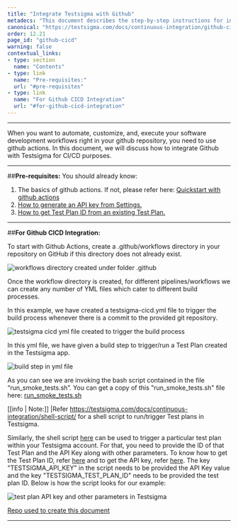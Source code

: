 ```yaml
---
title: "Integrate Testsigma with Github"
metadecs: "This document describes the step-by-step instructions for integrating Testsigma with Github "
canonical: "https://testsigma.com/docs/continuous-integration/github-cicd/"
order: 12.21
page_id: "github-cicd"
warning: false
contextual_links:
- type: section
  name: "Contents"
- type: link
  name: "Pre-requisites:"
  url: "#pre-requisites"
- type: link
  name: "For Github CICD Integration"
  url: "#for-github-cicd-integration"
---
```


---
When you want to automate, customize, and, execute your software development workflows right in your github repository, you need to use github actions. In this document, we will discuss how to integrate Github with Testsigma for CI/CD purposes.

---
##**Pre-requisites:**
You should already know:
 1. The basics of github actions. If not, please refer here: [Quickstart with github actions](https://docs.github.com/en/actions/quickstart)
 2. [How to generate an API key from Settings.](https://testsigma.com/docs/configuration/api-keys/)
 2. [How to get Test Plan ID from an existing Test Plan.](https://testsigma.com/docs/continuous-integration/get-test-plan-details/)

---
##**For Github CICD Integration:**

To start with Github Actions, create a .github/workflows directory in your repository on GitHub if this directory does not already exist.

![workflows directory created under folder .github](https://s3.amazonaws.com/static-docs.testsigma.com/new_images/continuous-integration/github-cicd/workflows-under-dot-github.png)

Once the workflow directory is created, for different pipelines/workflows we can create any number of YML files which cater to different build processes.

In this example, we have created a testsigma-cicd.yml file to trigger the build process whenever there is a commit to the provided git repository.

![testsigma cicd yml file created to trigger the build process](https://s3.amazonaws.com/static-docs.testsigma.com/new_images/continuous-integration/github-cicd/testsigma-cicd-yml-file.png)

In this yml file, we have given a build step to trigger/run a Test Plan created in the Testsigma app.

![build step in yml file](https://s3.amazonaws.com/static-docs.testsigma.com/new_images/continuous-integration/github-cicd/build-step-in-yml-file.png)

As you can see we are invoking the bash script contained in the file “run_smoke_tests.sh”. You can get a copy of this "run_smoke_tests.sh" file here: [run_smoke_tests.sh](https://github.com/testsigmahq/Github-actions/blob/main/testsigma/run_smoke_tests.sh)

[[info | Note:]]
|Refer https://testsigma.com/docs/continuous-integration/shell-script/ for a shell script to run/trigger Test plans in Testsigma.

Similarly, the shell script [here](https://testsigma.com/docs/continuous-integration/shell-script/) can be used to trigger a particular test plan within your Testsigma account. For that, you need to provide the ID of that Test Plan and the API Key along with other parameters. To know how to get the Test Plan ID, refer [here](https://testsigma.com/docs/continuous-integration/get-test-plan-details/) and to get the API key, refer [here](https://testsigma.com/docs/configuration/api-keys/).
The key "TESTSIGMA_API_KEY" in the script needs to be provided the API Key value and the key "TESTSIGMA_TEST_PLAN_ID" needs to be provided the test plan ID. Below is how the script looks for our example:

![test plan API key and other parameters in Testsigma](https://s3.amazonaws.com/static-docs.testsigma.com/new_images/continuous-integration/github-cicd/test-plan-api-key-testsigma.png)

[Repo used to create this document](https://github.com/testsigmahq/Github-actions)


---